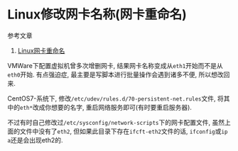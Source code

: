 # Linux修改网卡名称(网卡重命名)

参考文章

1. [Linux网卡重命名](http://blog.csdn.net/itjobtxq/article/details/40828917)

VMWare下配置虚拟机曾多次增删网卡, 结果网卡名称变成从`eth1`开始而不是从`eth0`开始. 有点强迫症, 最主要是写脚本进行批量操作会遇到诸多不便, 所以想改回来.

CentOS7-系统下, 修改`/etc/udev/rules.d/70-persistent-net.rules`文件, 将其中的`eth*`改成你想要的名字, 重启网络服务即可(有时要重启服务器).

不过有时自己修改过`/etc/sysconfig/network-scripts`下的网卡配置文件, 虽然上面的文件中没有了`eth2`, 但如果此目录下存在`ifcft-eth2`文件的话, `ifconfig`或`ip a`还是会出现eth2的. 
